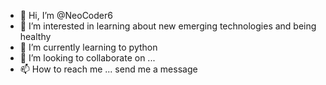 - 👋 Hi, I’m @NeoCoder6 
- 👀 I’m interested in learning about new emerging technologies and being healthy
- 🌱 I’m currently learning to python 
- 💞️ I’m looking to collaborate on ...
- 📫 How to reach me ... send me a message

<!---
NeoCoder6/NeoCoder6 is a ✨ special ✨ repository because its `README.md` (this file) appears on your GitHub profile.
You can click the Preview link to take a look at your changes.
--->

